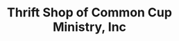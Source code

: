 ---
title: "Thrift Shop of Common Cup Ministry, Inc"
url: /glencoe/thrift-shop-of-common-cup-ministry-inc/
shop: Gebrauchtwaren
---